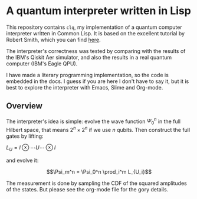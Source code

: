 # A quantum interpreter written in Lisp

This repository contains `clq`, my implementation of a quantum computer
interpreter written in Common Lisp. It is based on the excellent tutorial
by Robert Smith, which you can find [here](https://www.stylewarning.com/posts/quantum-interpreter/).

The interpreter's correctness was tested by comparing with the results of the
IBM's Qiskit Aer simulator, and also the results in a real quantum computer
(IBM's Eagle QPU).

I have made a literary programming implementation, so the code is embedded in the docs.
I guess if you are here I don't have to say it, but it is best to explore the
interpreter with Emacs, Slime and Org-mode.

## Overview

The interpreter's idea is simple: evolve the wave function $\Psi_0^n$ in the full
Hilbert space, that means $2^n \times 2^n$ if we use $n$ qubits. Then construct
the full gates by lifting:

$L_U = I \otimes \cdots U \cdots \otimes I$

and evolve it:

$$\Psi_m^n = \Psi_0^n \prod_i^m L_{U_i}$$

The measurement is done by sampling the CDF of the squared amplitudes of the states.
But please see the org-mode file for the gory details.
